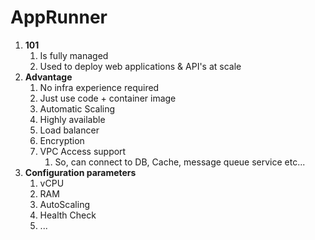 
# AppRunner

1. **101**
   1. Is fully managed 
   2. Used to deploy web applications & API's at scale
2. **Advantage**
   1. No infra experience required
   2. Just use code + container image
   3. Automatic Scaling
   4. Highly available
   5. Load balancer
   6. Encryption
   7. VPC Access support
      1. So, can connect to DB, Cache, message queue service etc...
3. **Configuration parameters**
   1. vCPU
   2. RAM
   3. AutoScaling
   4. Health Check
   5. ...

